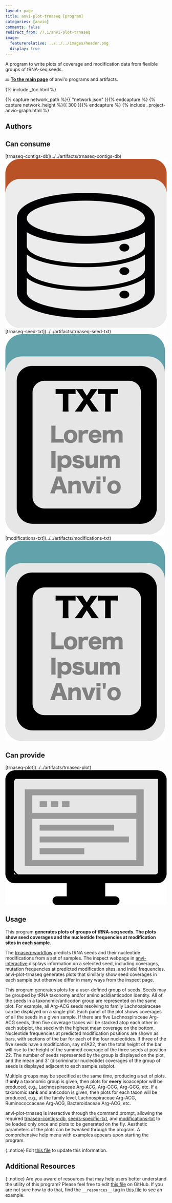 ```yaml
---
layout: page
title: anvi-plot-trnaseq [program]
categories: [anvio]
comments: false
redirect_from: /7.1/anvi-plot-trnaseq
image:
  featurerelative: ../../../images/header.png
  display: true
---
```


A program to write plots of coverage and modification data from flexible groups of tRNA-seq seeds.

🔙 **[To the main page](../../)** of anvi'o programs and artifacts.


{% include _toc.html %}
<div id="svg" class="subnetwork"></div>
{% capture network_path %}{{ "network.json" }}{% endcapture %}
{% capture network_height %}{{ 300 }}{% endcapture %}
{% include _project-anvio-graph.html %}


## Authors



## Can consume


<p style="text-align: left" markdown="1"><span class="artifact-r">[trnaseq-contigs-db](../../artifacts/trnaseq-contigs-db) <img src="../../images/icons/DB.png" class="artifact-icon-mini" /></span> <span class="artifact-r">[trnaseq-seed-txt](../../artifacts/trnaseq-seed-txt) <img src="../../images/icons/TXT.png" class="artifact-icon-mini" /></span> <span class="artifact-r">[modifications-txt](../../artifacts/modifications-txt) <img src="../../images/icons/TXT.png" class="artifact-icon-mini" /></span></p>


## Can provide


<p style="text-align: left" markdown="1"><span class="artifact-p">[trnaseq-plot](../../artifacts/trnaseq-plot) <img src="../../images/icons/DISPLAY.png" class="artifact-icon-mini" /></span></p>


## Usage


This program **generates plots of groups of tRNA-seq seeds. The plots show seed coverages and the nucleotide frequencies at modification sites in each sample**.

The <span class="artifact-n">[trnaseq-workflow](/software/anvio/help/7.1/artifacts/trnaseq-workflow)</span> predicts tRNA seeds and their nucleotide modifications from a set of samples. The inspect webpage in <span class="artifact-n">[anvi-interactive](/software/anvio/help/7.1/programs/anvi-interactive)</span> displays information on a selected seed, including coverages, mutation frequencies at predicted modification sites, and indel frequencies. anvi-plot-trnaseq generates plots that similarly show seed coverages in each sample but otherwise differ in many ways from the inspect page.

This program generates plots for a user-defined group of seeds. Seeds may be grouped by tRNA taxonomy and/or amino acid/anticodon identity. All of the seeds in a taxonomic/anticodon group are represented on the same plot. For example, all Arg-ACG seeds resolving to family Lachnospiraceae can be displayed on a single plot. Each panel of the plot shows coverages of all the seeds in a given sample. If there are five Lachnospiraceae Arg-ACG seeds, then five coverage traces will be stacked atop each other in each subplot, the seed with the highest mean coverage on the bottom. Nucleotide frequencies at predicted modification positions are shown as bars, with sections of the bar for each of the four nucleotides. If three of the five seeds have a modification, say m1A22, then the total height of the bar will rise to the height of the summed coverage of the three seeds at position 22. The number of seeds represented by the group is displayed on the plot, and the mean and 3' (discriminator nucleotide) coverages of the group of seeds is displayed adjacent to each sample subplot.

Multiple groups may be specified at the same time, producing a set of plots. If **only** a taxonomic group is given, then plots for **every** isoacceptor will be produced, e.g., Lachnospiraceae Arg-ACG, Arg-CCG, Arg-GCG, etc. If a taxonomic **rank** and anticodon is given, then plots for each taxon will be produced, e.g., at the family level, Lachnospiraceae Arg-ACG, Ruminococcaceae Arg-ACG, Bacteroidaceae Arg-ACG, etc.

anvi-plot-trnaseq is interactive through the command prompt, allowing the required <span class="artifact-n">[trnaseq-contigs-db](/software/anvio/help/7.1/artifacts/trnaseq-contigs-db)</span>, <span class="artifact-n">[seeds-specific-txt](/software/anvio/help/7.1/artifacts/seeds-specific-txt)</span>, and <span class="artifact-n">[modifications-txt](/software/anvio/help/7.1/artifacts/modifications-txt)</span> to be loaded only once and plots to be generated on the fly. Aesthetic parameters of the plots can be tweaked through the program. A comprehensive help menu with examples appears upon starting the program.


{:.notice}
Edit [this file](https://github.com/merenlab/anvio/tree/master/anvio/docs/programs/anvi-plot-trnaseq.md) to update this information.


## Additional Resources



{:.notice}
Are you aware of resources that may help users better understand the utility of this program? Please feel free to edit [this file](https://github.com/merenlab/anvio/tree/master/bin/anvi-plot-trnaseq) on GitHub. If you are not sure how to do that, find the `__resources__` tag in [this file](https://github.com/merenlab/anvio/blob/master/bin/anvi-interactive) to see an example.
